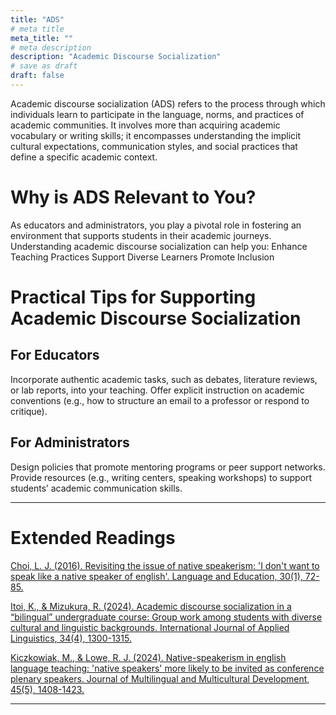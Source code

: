 ```yaml
---
title: "ADS"
# meta title
meta_title: ""
# meta description
description: "Academic Discourse Socialization"
# save as draft
draft: false
---
```


Academic discourse socialization (ADS) refers to the process through which individuals learn to participate in the language, norms, and practices of academic communities. It involves more than acquiring academic vocabulary or writing skills; it encompasses understanding the implicit cultural expectations, communication styles, and social practices that define a specific academic context.

# Why is ADS Relevant to You?
As educators and administrators, you play a pivotal role in fostering an environment that supports students in their academic journeys. Understanding academic discourse socialization can help you:
Enhance Teaching Practices
Support Diverse Learners
Promote Inclusion

# Practical Tips for Supporting Academic Discourse Socialization

## For Educators
Incorporate authentic academic tasks, such as debates, literature reviews, or lab reports, into your teaching.
Offer explicit instruction on academic conventions (e.g., how to structure an email to a professor or respond to critique).

## For Administrators
Design policies that promote mentoring programs or peer support networks.
Provide resources (e.g., writing centers, speaking workshops) to support students’ academic communication skills.

<hr>

# Extended Readings

[Choi, L. J. (2016). Revisiting the issue of native speakerism: 'I don't want to speak like a native speaker of english'. Language and Education, 30(1), 72-85.](https://doi.org/10.1080/09500782.2015.1089887)

[Itoi, K., & Mizukura, R. (2024). Academic discourse socialization in a “bilingual” undergraduate course: Group work among students with diverse cultural and linguistic backgrounds. International Journal of Applied Linguistics, 34(4), 1300-1315.](https://doi.org/10.1111/ijal.12571)

[Kiczkowiak, M., & Lowe, R. J. (2024). Native-speakerism in english language teaching: 'native speakers' more likely to be invited as conference plenary speakers. Journal of Multilingual and Multicultural Development, 45(5), 1408-1423.](https://doi.org/10.1080/01434632.2021.1974464)

<hr>

